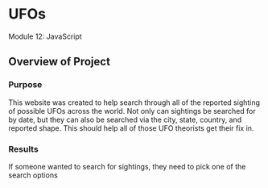 # UFOs
Module 12: JavaScript

## **Overview of Project**

### **Purpose**

This website was created to help search through all of the reported sighting of possible UFOs across the world. Not only can sightings be searched for by date, but they can also be searched via the city, state, country, and reported shape. This should help all of those UFO theorists get their fix in.

### **Results**

If someone wanted to search for sightings, they need to pick one of the search options

